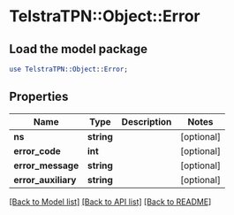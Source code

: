 # TelstraTPN::Object::Error

## Load the model package
```perl
use TelstraTPN::Object::Error;
```

## Properties
Name | Type | Description | Notes
------------ | ------------- | ------------- | -------------
**ns** | **string** |  | [optional] 
**error_code** | **int** |  | [optional] 
**error_message** | **string** |  | [optional] 
**error_auxiliary** | **string** |  | [optional] 

[[Back to Model list]](../README.md#documentation-for-models) [[Back to API list]](../README.md#documentation-for-api-endpoints) [[Back to README]](../README.md)


